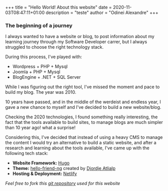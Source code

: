 +++
title =  "Hello World! About this website"
date =  2020-11-03T08:47:11+01:00
description = "teste"
author = "Odinei Alexandre"
+++

### The beginning of a journey

I always wanted to have a website or blog, to post information about my learning journey through my Software Developer carrer, but I always struggled to choose the right technology stack.

During this process, I've played with:
* Wordpress + PHP + Mysql
* Joomla + PHP + Mysql
* BlogEngine + .NET + SQL Server

While I was figuring out the right tool, I've missed the moment and pace to build my blog. The year was 2010.

10 years have passed, and in the middle of the werdeist and endless year, I gave a new chance to myself and I've decided to build a new website/blog.

Checking the 2020 technologies, I found something really interesting, the fact that the tools available to build sites, to manage blogs are much simpler than 10 year ago! what a surprise! 

Considering this, I've decided that instead of using a heavy CMS to manage the content I would try an alternative to build a static website, and after a research and learning about the tools available, I've came up with the following tech stack:

* **Website Framework:** [Hugo]([https://gohugo.io/])
* **Theme:** [hello-friend-ng](https://themes.gohugo.io/hugo-theme-hello-friend-ng/) created by [Djordje Atlialp](https://github.com/rhazdon)
* **Hosting & Deployment:** [Netlify](https://www.netlify.com/)

*Feel free to fork this [git repository](https://github.com/odinei/blog) used for this website*
